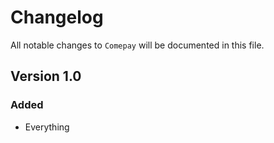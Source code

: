 # Changelog

All notable changes to `Comepay` will be documented in this file.

## Version 1.0

### Added
- Everything
